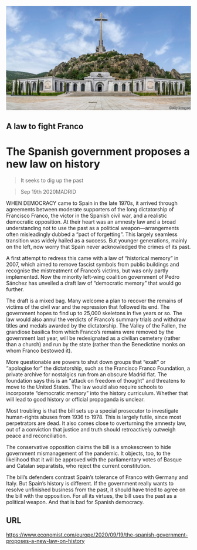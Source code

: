![](./images/20200919_EUP004_0.jpg)

## A law to fight Franco

# The Spanish government proposes a new law on history

> It seeks to dig up the past

> Sep 19th 2020MADRID

WHEN DEMOCRACY came to Spain in the late 1970s, it arrived through agreements between moderate supporters of the long dictatorship of Francisco Franco, the victor in the Spanish civil war, and a realistic democratic opposition. At their heart was an amnesty law and a broad understanding not to use the past as a political weapon—arrangements often misleadingly dubbed a “pact of forgetting”. This largely seamless transition was widely hailed as a success. But younger generations, mainly on the left, now worry that Spain never acknowledged the crimes of its past.

A first attempt to redress this came with a law of “historical memory” in 2007, which aimed to remove fascist symbols from public buildings and recognise the mistreatment of Franco’s victims, but was only partly implemented. Now the minority left-wing coalition government of Pedro Sánchez has unveiled a draft law of “democratic memory” that would go further. 

The draft is a mixed bag. Many welcome a plan to recover the remains of victims of the civil war and the repression that followed its end. The government hopes to find up to 25,000 skeletons in five years or so. The law would also annul the verdicts of Franco’s summary trials and withdraw titles and medals awarded by the dictatorship. The Valley of the Fallen, the grandiose basilica from which Franco’s remains were removed by the government last year, will be redesignated as a civilian cemetery (rather than a church) and run by the state (rather than the Benedictine monks on whom Franco bestowed it).

More questionable are powers to shut down groups that “exalt” or “apologise for” the dictatorship, such as the Francisco Franco Foundation, a private archive for nostalgics run from an obscure Madrid flat. The foundation says this is an “attack on freedom of thought” and threatens to move to the United States. The law would also require schools to incorporate “democratic memory” into the history curriculum. Whether that will lead to good history or official propaganda is unclear.

Most troubling is that the bill sets up a special prosecutor to investigate human-rights abuses from 1936 to 1978. This is largely futile, since most perpetrators are dead. It also comes close to overturning the amnesty law, out of a conviction that justice and truth should retroactively outweigh peace and reconciliation. 

The conservative opposition claims the bill is a smokescreen to hide government mismanagement of the pandemic. It objects, too, to the likelihood that it will be approved with the parliamentary votes of Basque and Catalan separatists, who reject the current constitution. 

The bill’s defenders contrast Spain’s tolerance of Franco with Germany and Italy. But Spain’s history is different. If the government really wants to resolve unfinished business from the past, it should have tried to agree on the bill with the opposition. For all its virtues, the bill uses the past as a political weapon. And that is bad for Spanish democracy.

## URL

https://www.economist.com/europe/2020/09/19/the-spanish-government-proposes-a-new-law-on-history
